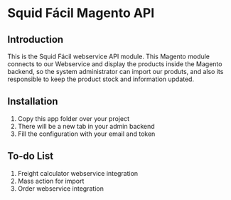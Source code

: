 Squid Fácil Magento API
=======

Introduction
------------
This is the Squid Fácil webservice API module. This Magento module connects to
our Webservice and display the products inside the Magento backend, so the 
system administrator can import our produts, and also its responsible to keep 
the product stock and information updated.

Installation
------------
1. Copy this app folder over your project
2. There will be a new tab in your admin backend
3. Fill the configuration with your email and token

To-do List
----------
1. Freight calculator webservice integration
2. Mass action for import
3. Order webservice integration
